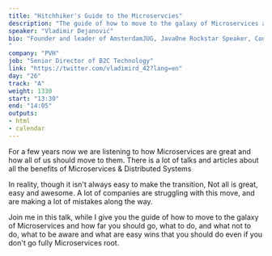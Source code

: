 ```yaml
---
title: "Hitchhiker's Guide to the Microservcies"
description: "The guide of how to move to the galaxy of Microservices and how far you should go, what to do, and what not to do."
speaker: "Vladimir Dejanović"
bio: "Founder and leader of AmsterdamJUG, JavaOne Rockstar Speaker, CodeOne Star Speaker IT Consultant, Software Architect, Team Lead, Chapter Lead working in the industry since 2006 developing high performance software in multiple programming languages and technologies from desktop to mobile and web with high load traffic. Enjoying developing software mostly in Java and JavaScript, however also wrote fair share of code in Scala, C++, C, PHP, Go, Objective-C, Python, R, Lisp and many others. Always interested in cool new stuff, Free and Open Source software. He likes giving talks at conferences like JavaOne, Oracle Code One Devoxx BE, Devoxx US, Devoxx PL, Devoxx MA, Devoxx FR, JavaLand, GeeCON, Java Day Istanbul, Voxxed Days Belgrade, JDK.IO, JBCNConf Java Day Minks, DevConf and others.
"
company: "PVH"
job: "Senior Director of B2C Technology"
link: "https://twitter.com/vladimird_42?lang=en"
day: "26"
track: "A"
weight: 1330
start: "13:30"
end: "14:05"
outputs:
- html
- calendar
---
```


For a few years now we are listening to how Microservices are great and how all of us should move to them. There is a lot of talks and articles about all the benefits of Microservices & Distributed Systems

In reality, though it isn't always easy to make the transition,  Not all is great, easy and awesome. A lot of companies are struggling with this move, and are making a lot of mistakes along the way.

Join me in this talk, while I give you the guide of how to move to the galaxy of Microservices and how far you should go, what to do, and what not to do, what to be aware and what are easy wins that you should do even if you don't go fully Microservices root.